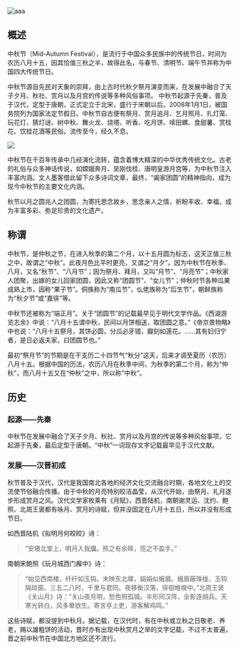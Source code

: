 ![aaa](https://cdn.luogu.com.cn/upload/image_hosting/vqwsol01.png)

## 概述

中秋节（Mid-Autumn Festival），是流行于中国众多民族中的传统节日，时间为农历八月十五，因其恰值三秋之半，故得此名，与春节、清明节、端午节并称为中国四大传统节日。

中秋节源自先民对天象的崇拜，由上古时代秋夕祭月演变而来，在发展中融合了天子夕月、秋社、赏月以及月宫的传说等多种风俗事项。 中秋节起源于先秦，普及于汉代，定型于唐朝，正式定立于北宋，盛行于宋朝以后。2008年1月1日，被国务院列为国家法定节假日。中秋节自古便有祭月、赏月追月、乞月照月、扎灯笼、玩花灯、猜灯谜、树中秋、舞火龙、烧塔、听香、吃月饼、嗦田螺、食甜薯、赏桂花、饮桂花酒等民俗。流传至今，经久不息。

![](https://bkimg.cdn.bcebos.com/pic/2f738bd4b31c8701a18bcb7f8928892f0708293851a8?x-bce-process=image/format,f_auto/watermark,image_d2F0ZXIvYmFpa2UyNzI,g_7,xp_5,yp_5,P_20/resize,m_lfit,limit_1,h_1080) 

中秋节在千百年传承中几经演化流转，蕴含着博大精深的中华优秀传统文化。古老的礼俗与众多神话传说，如嫦娥奔月、吴刚伐桂、唐明皇游月宫等，为中秋节注入丰富内涵。文人墨客借此留下众多诗词文章，最终，“阖家团圆”的精神指向，成为现今中秋节的主要文化内涵。

秋节以月之圆兆人之团圆，为寄托思念故乡，思念亲人之情，祈盼丰收、幸福，成为丰富多彩、弥足珍贵的文化遗产。


## 称谓
中秋节，是仲秋之节，在进入秋季的第二个月，以十五月圆为标志，这天正值三秋之中，故谓之“中秋”。此夜月色比平时更亮，又谓之“月夕”。因为中秋节在秋季、八月，又名“秋节”、“八月节”；因为祭月、拜月，又叫“月节”、“月亮节”；中秋家人团聚，出嫁的女儿回家团圆，因此又称“团圆节”、“女儿节”；仲秋时节各种瓜果成熟上市，因称“果子节”。侗族称为“南瓜节”，仫佬族称为“后生节”，朝鲜族称为“秋夕节”或“嘉徘”等。

中秋节还被称为“端正月”。关于“团圆节”的记载最早见于明代文学作品。《西湖游览志余》中说：“八月十五谓中秋，民间以月饼相送，取团圆之意。”《帝京景物略》中也说：“八月十五祭月，其饼必圆，分瓜必牙错，瓣刻如莲花。……其有妇归宁者，是日必返夫家，曰团圆节也。”

最初“祭月节”的节期是在干支历二十四节气“秋分”这天，后来才调至夏历（农历）八月十五。根据中国的历法，农历八月在秋季中间，为秋季的第二个月，称为“仲秋”，而八月十五又在“仲秋”之中，所以称“中秋”。

## 历史
### 起源——先秦
中秋节在发展中融合了天子夕月、秋社、赏月以及月宫的传说等多种风俗事项，它起源于先秦，最后定型于唐朝。“中秋”一词现存文字记载最早见于汉代文献。

### 发展——汉晋初成
秋节普及于汉代，汉代是我国南北各地的经济文化交流融合时期，各地文化上的交流使节俗融合传播。由于中秋的月亮特别皎洁晶莹，从汉代开始，由祭月、礼月逐步形成赏月之风。汉代文学家枚乘有《月赋》，西晋陆机，南朝谢灵运、沈约、鲍照、北周王褒都有咏月、赏月的诗赋，但并没固定在八月十五日，所以并没有形成节日。

如西晋陆机《拟明月何皎皎》诗：

> “安寝北堂上，明月入我牖。照之有余晖，揽之不盈手。”

南朝宋鲍照《玩月城西门廨中》诗：

> “始见西南楼，纤纤如玉钩。末映东北墀，娟娟似蛾眉。蛾眉蔽珠栊，玉钩隔琐窗。三五二八时，千里与君同。夜移衡汉落，徘徊帷幌中。”北周王褒《关山月》诗：“关山夜月明，愁色照孤城。半形同汉阵，全影逐胡兵。天寒光转白，风多晕欲生。寄言亭上吏，游客解鸡鸣。”

这些诗赋，都没提到中秋月。据记载，在汉代时，有在中秋或立秋之日敬老、养老，赐以雄粗饼的活动，晋时亦有出现中秋赏月之举的文字记载，不过不太普遍，晋之前中秋节在中国北方地区还不流行。
